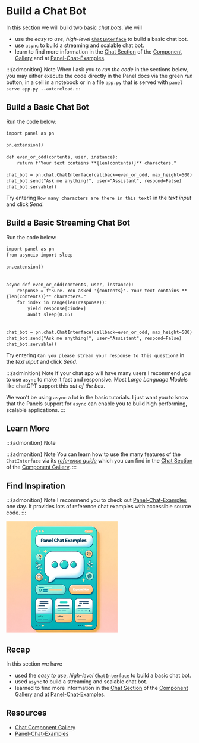 # Build a Chat Bot

In this section we will build two basic *chat bots*. We will

- use the *easy to use*, *high-level* [`ChatInterface`](../../reference/chat/ChatInterface.md) to build a basic chat bot.
- use `async` to build a streaming and scalable chat bot.
- learn to find more information in the [Chat Section](/reference/index.html#chat) of the [Component Gallery](../../reference/index.md) and at [Panel-Chat-Examples](https://holoviz-topics.github.io/panel-chat-examples/).

:::{admonition} Note
When I ask you to *run the code* in the sections below, you may either execute the code directly in the Panel docs via the green *run* button, in a cell in a notebook or in a file `app.py` that is served with `panel serve app.py --autoreload`.
:::

## Build a Basic Chat Bot

Run the code below:

```{pyodide}
import panel as pn

pn.extension()

def even_or_odd(contents, user, instance):
    return f"Your text contains **{len(contents)}** characters."

chat_bot = pn.chat.ChatInterface(callback=even_or_odd, max_height=500)
chat_bot.send("Ask me anything!", user="Assistant", respond=False)
chat_bot.servable()
```

Try entering `How many characters are there in this text?` in the *text input* and click *Send*.

## Build a Basic Streaming Chat Bot

Run the code below:

```{pyodide}
import panel as pn
from asyncio import sleep

pn.extension()


async def even_or_odd(contents, user, instance):
    response = f"Sure. You asked '{contents}'. Your text contains **{len(contents)}** characters."
    for index in range(len(response)):
        yield response[:index]
        await sleep(0.05)


chat_bot = pn.chat.ChatInterface(callback=even_or_odd, max_height=500)
chat_bot.send("Ask me anything!", user="Assistant", respond=False)
chat_bot.servable()
```

Try entering `Can you please stream your response to this question?` in the *text input* and click *Send*.

:::{adminition} Note
If your chat app will have many users I recommend you to use `async` to make it fast and responsive. Most *Large Language Models* like chatGPT support this *out of the box*.

We won't be using `async` a lot in the basic tutorials. I just want you to know that the Panels support for `async` can enable you to build high performing, scalable applications.
:::

## Learn More

:::{admonition} Note

:::{admonition} Note
You can learn how to use the many features of the `ChatInterface` via its [*reference guide*](../../reference/chat/ChatInterface.html) which you can find in the [Chat Section](/reference/index.html#chat) of the [Component Gallery](../../reference/index.md).
:::

## Find Inspiration

:::{admonition} Note
I recommend you to check out [Panel-Chat-Examples](https://holoviz-topics.github.io/panel-chat-examples/) one day. It provides lots of reference chat examples with accessible source code.
:::

[<img src="../../_static/images/panel-chat-examples.png" height="300"></img>](https://holoviz-topics.github.io/panel-chat-examples/)

## Recap

In this section we have

- used the *easy to use*, *high-level* [`ChatInterface`](../../reference/chat/ChatInterface.md) to build a basic chat bot.
- used `async` to build a streaming and scalable chat bot.
- learned to find more information in the [Chat Section](/reference/index.html#chat) of the [Component Gallery](../../reference/index.md) and at [Panel-Chat-Examples](https://holoviz-topics.github.io/panel-chat-examples/).

## Resources

- [Chat Component Gallery](https://panel.holoviz.org/reference/index.html#chat)
- [Panel-Chat-Examples](https://holoviz-topics.github.io/panel-chat-examples/)
